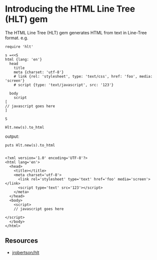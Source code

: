 # Introducing the HTML Line Tree (HLT) gem

The HTML Line Tree (HLT) gem generates HTML from text in Line-Tree format. e.g.

    require 'hlt'

    s =<<S
    html {lang: 'en'}
      head
        title
        meta {charset: 'utf-8'}
        # link {rel: 'stylesheet', type: 'text/css', href: 'foo', media: 'screen'}
        # script {type: 'text/javascript', src: '123'}

      body
        script
    [
    // javascript goes here
    ]

    S

    Hlt.new(s).to_html

output:

    puts Hlt.new(s).to_html


    <?xml version='1.0' encoding='UTF-8'?>
    <html lang='en'>
      <head>
        <title></title>
        <meta charset='utf-8'>
          <link rel='stylesheet' type='text' href='foo' media='screen'></link>
          <script type='text' src='123'></script>
        </meta>
      </head>
      <body>
        <script>
        // javascript goes here

    </script>
      </body>
    </html>


## Resources

* [jrobertson/hlt](https://github.com/jrobertson/hlt)
